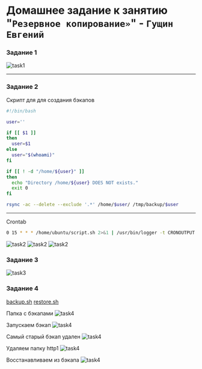 # Домашнее задание к занятию "`Резервное копирование»`" - `Гущин Евгений`

### Задание 1

![task1](../../img/9_FaultTolerance/HW3/Task1_1.png?raw=true)

---

### Задание 2

Скрипт для для создания бэкапов
```bash
#!/bin/bash

user=''

if [[ $1 ]]
then
  user=$1
else
  user="$(whoami)"
fi

if [[ ! -d "/home/${user}" ]]
then
  echo "Directory /home/${user} DOES NOT exists."
  exit 0
fi

rsync -ac --delete --exclude '.*' /home/$user/ /tmp/backup/$user
```
---
Crontab
```bash
0 15 * * * /home/ubuntu/script.sh 2>&1 | /usr/bin/logger -t CRONOUTPUT
```

![task2](../../img/9_FaultTolerance/HW3/Task2_1.png?raw=true)
![task2](../../img/9_FaultTolerance/HW3/Task2_2.png?raw=true)
![task2](../../img/9_FaultTolerance/HW3/Task2_3.png?raw=true)

### Задание 3

![task3](../../img/9_FaultTolerance/HW3/Task3_1.png?raw=true)

### Задание 4

[backup.sh](backup.sh)
[restore.sh](restore.sh)

Папка с бэкапами
![task4](../../img/9_FaultTolerance/HW3/Task4_1.png?raw=true)

Запускаем бэкап
![task4](../../img/9_FaultTolerance/HW3/Task4_2.png?raw=true)

Самый старый бэкап удален
![task4](../../img/9_FaultTolerance/HW3/Task4_3.png?raw=true)

Удаляем папку http1
![task4](../../img/9_FaultTolerance/HW3/Task4_4.png?raw=true)

Восстанавливаем из бэкапа
![task4](../../img/9_FaultTolerance/HW3/Task4_5.png?raw=true)
